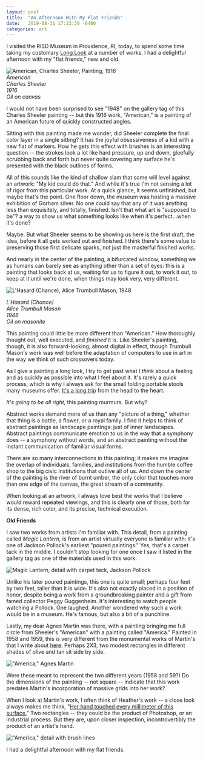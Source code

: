 ```yaml
---
layout: post
title:  "An Afternoon With My Flat Friends"
date:   2019-08-31 17:23:39 -0400
categories: art
---
```


I visited the RISD Museum in Providence, RI, today, to spend some time taking my customary [Long Look](https://lisawilliams.github.io/lisa/art/2017/09/08/learning-to-look.html) at a number of works. I had a delightful afternoon with my "flat friends," new and old.

![American, Charles Sheeler, Painting, 1916](https://live.staticflickr.com/65535/48655460526_92bddc098b_k.jpg)
<br>
*American<br>
Charles Sheeler<br>
1916<br>
Oil on canvas<br>*

I would not have been surprised to see "1948" on the gallery tag of this Charles Sheeler painting -- but this 1916 work, "American," is a painting of an American future of quickly constructed angles.

Sitting with this painting made me wonder, did Sheeler complete the final color layer in a single sitting? It has the joyful obsessiveness of a kid with a new flat of markers. How he gets this effect with brushes is an interesting question -- the strokes look a lot like hard pressure, up and down, gleefully scrubbing back and forth but never quite covering any surface he's presented with the black outlines of forms.

All of this sounds like  the kind of shallow slam that some will level against an artwork: "My kid could do that." And while it's true I'm not sensing a lot of rigor from this particular work. At a quick glance, it seems unfinished, but maybe that's the point. One floor down, the museum was hosting a massive exhibition of Gorham silver. No one could say that any of it was anything less than exquisitely, and totally, finished. Isn't that what art is "supposed to be"? a way to show us what something looks like when it's perfect...when it's done?

Maybe. But what Sheeler seems to be showing us here is the first draft, the idea, before it all gets worked out and finished. I think there's some value to preserving those first delicate sparks, not just the masterful finished works.

And nearly in the center of the painting, a bifurcated window, something we as humans can barely see as anything other than a set of eyes: this is a painting that looks back at us, waiting for us to figure it out, to work it out, to keep at it until we're done, when things may look very, very different.

![L'Hasard (Chance), Alice Trumbull Mason, 1948](https://live.staticflickr.com/65535/48655104933_72dbe0dae0_k.jpg)<br>

*L'Hasard (Chance)<br>
Alice Trumbull Mason<br>
1948<br>
Oil on masonite<br>*

This painting could little be more different than "American." How thoroughly thought out, well executed, and *finished* it is. Like Sheeler's painting, though, it is also forward-looking, almost digital in effect, though Trumbull Mason's work was well before the adaptation of computers to use in art in the way we think of such crossovers today.

As I give a painting a long look, I try to get past what I *think* about a feeling and as quickly as possible into what I feel about it. It's rarely a quick process, which is why I always ask for the small folding portable stools many museums offer. [It's a long trip](https://lisawilliams.github.io/lisa/art/2017/08/23/PEM-report.html) from the head to the heart.

*It's going to be all right,* this painting murmurs. But why?

Abstract works demand more of us than any "picture of a thing," whether that thing is a battle, a flower, or a royal family. I find it helps to think of abstract paintings as landscape paintings: just of inner landscapes. Abstract paintings communicate emotion to us in the way that a symphony does -- a symphony without words, and an abstract painting without the instant communication of familiar visual forms.

There are so many interconnections in this painting; it makes me imagine the overlap of individuals, families, and institutions from the humble coffee shop to the big civic institutions that outlive all of us. And down the center of the painting is the river of burnt umber, the only color that touches more than one edge of the canvas, the great stream of a community.

When looking at an artwork, I always love best the works that I believe would reward repeated viewings, and this is clearly one of those, both for its dense, rich color, and its precise, technical execution.

**Old Friends**

I saw two works from artists I'm familiar with. This detail, from a painting called *Magic Lantern,* is from an artist virtually everyone is familiar with: it's one of Jackson Pollock's earliest "poured paintings." Yes, that's a carpet tack in the middle. I couldn't stop looking for one once I saw it listed in the gallery tag as one of the materials used in this work.

![Magic Lantern, detail with carpet tack, Jackson Pollock](https://live.staticflickr.com/65535/48655608367_0d9bced574_k.jpg)<br>

Unlike his later poured paintings, this one is quite small; perhaps four feet by two feet, taller than it is wide. It's also not exactly placed in a position of honor, despite being a work from a groundbreaking painter and a gift from famed collector Peggy Guggenheim. It's interesting to watch people watching a Pollock. One laughed. Another wondered why such a work would be in a museum. He's famous, but also a bit of a punchline.

Lastly, my dear Agnes Martin was there, with a painting bringing me full circle from Sheeler's "American" with a painting called "America." Painted in 1958 and 1959, this is very different from the monumental works of Martin's that I write about [here](https://lisawilliams.github.io/lisa/art/2017/12/08/falling-blue.html). Perhaps 2X3, two modest rectangles in different shades of olive and tan sit side by side.

!["America," Agnes Martin](https://live.staticflickr.com/65535/48655607987_ded31f82b5_k.jpg)<Br>

Were these meant to represent the two different years (1958 and 59?) Do the dimensions of the painting -- not square -- indicate that this work predates Martin's incorporation of massive grids into her work?

When I look at Martin's work, I often think of Heather's work -- a close look always makes me think, "[Her hand touched every millimeter of this surface.](https://lisawilliams.github.io/lisa/art/2017/08/31/Alstroemeria.html)" Two rectangles -- they could be the product of Photoshop, or an industrial process. But they are, upon closer inspection, incontrovertibly the product of an artist's hand.

!["America," detail with brush lines](https://live.staticflickr.com/65535/48655608242_3a9c279745_k.jpg)

I had a delightful afternoon with my flat friends.
